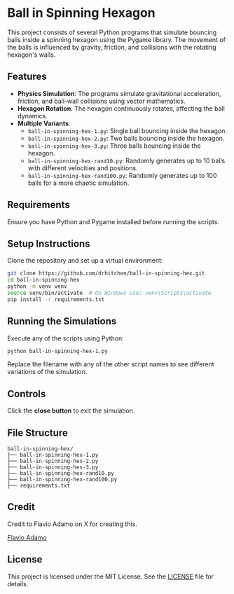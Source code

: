# Ball in Spinning Hexagon

This project consists of several Python programs that simulate bouncing balls inside a spinning hexagon using the Pygame library. The movement of the balls is influenced by gravity, friction, and collisions with the rotating hexagon's walls.

## Features
- **Physics Simulation**: The programs simulate gravitational acceleration, friction, and ball-wall collisions using vector mathematics.
- **Hexagon Rotation**: The hexagon continuously rotates, affecting the ball dynamics.
- **Multiple Variants**:
  - `ball-in-spinning-hex-1.py`: Single ball bouncing inside the hexagon.
  - `ball-in-spinning-hex-2.py`: Two balls bouncing inside the hexagon.
  - `ball-in-spinning-hex-3.py`: Three balls bouncing inside the hexagon.
  - `ball-in-spinning-hex-rand10.py`: Randomly generates up to 10 balls with different velocities and positions.
  - `ball-in-spinning-hex-rand100.py`: Randomly generates up to 100 balls for a more chaotic simulation.

## Requirements
Ensure you have Python and Pygame installed before running the scripts.

## Setup Instructions
Clone the repository and set up a virtual environment:
```sh
git clone https://github.com/drhitchen/ball-in-spinning-hex.git
cd ball-in-spinning-hex
python -m venv venv
source venv/bin/activate  # On Windows use: venv\Scripts\activate
pip install -r requirements.txt
```

## Running the Simulations
Execute any of the scripts using Python:
```sh
python ball-in-spinning-hex-1.py
```
Replace the filename with any of the other script names to see different variations of the simulation.

## Controls
Click the **close button** to exit the simulation.

## File Structure
```
ball-in-spinning-hex/
├── ball-in-spinning-hex-1.py
├── ball-in-spinning-hex-2.py
├── ball-in-spinning-hex-3.py
├── ball-in-spinning-hex-rand10.py
├── ball-in-spinning-hex-rand100.py
├── requirements.txt
```

## Credit
Credit to Flavio Adamo on X for creating this.

[Flavio Adamo](https://x.com/flavioAd/status/1885449107436679394)

## License
This project is licensed under the MIT License. See the [LICENSE](LICENSE) file for details.
